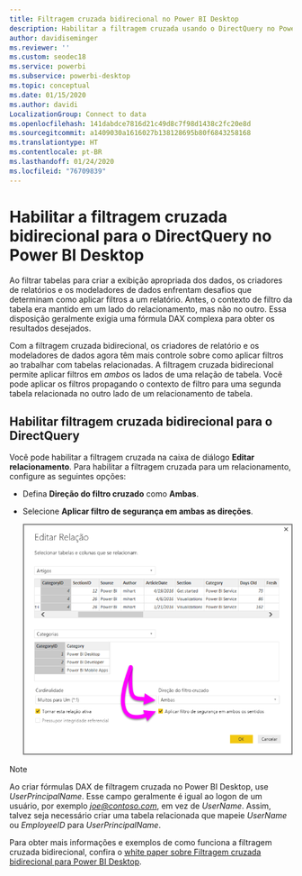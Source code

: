 ```yaml
---
title: Filtragem cruzada bidirecional no Power BI Desktop
description: Habilitar a filtragem cruzada usando o DirectQuery no Power BI Desktop
author: davidiseminger
ms.reviewer: ''
ms.custom: seodec18
ms.service: powerbi
ms.subservice: powerbi-desktop
ms.topic: conceptual
ms.date: 01/15/2020
ms.author: davidi
LocalizationGroup: Connect to data
ms.openlocfilehash: 141dabdce7816d21c49d8c7f98d1438c2fc20e8d
ms.sourcegitcommit: a1409030a1616027b138128695b80f6843258168
ms.translationtype: HT
ms.contentlocale: pt-BR
ms.lasthandoff: 01/24/2020
ms.locfileid: "76709839"
---
```

# <a name="enable-bidirectional-cross-filtering-for-directquery-in-power-bi-desktop"></a>Habilitar a filtragem cruzada bidirecional para o DirectQuery no Power BI Desktop

Ao filtrar tabelas para criar a exibição apropriada dos dados, os criadores de relatórios e os modeladores de dados enfrentam desafios que determinam como aplicar filtros a um relatório. Antes, o contexto de filtro da tabela era mantido em um lado do relacionamento, mas não no outro. Essa disposição geralmente exigia uma fórmula DAX complexa para obter os resultados desejados.

Com a filtragem cruzada bidirecional, os criadores de relatório e os modeladores de dados agora têm mais controle sobre como aplicar filtros ao trabalhar com tabelas relacionadas. A filtragem cruzada bidirecional permite aplicar filtros em *ambos* os lados de uma relação de tabela. Você pode aplicar os filtros propagando o contexto de filtro para uma segunda tabela relacionada no outro lado de um relacionamento de tabela.

## <a name="enable-bidirectional-cross-filtering-for-directquery"></a>Habilitar filtragem cruzada bidirecional para o DirectQuery

Você pode habilitar a filtragem cruzada na caixa de diálogo **Editar relacionamento**. Para habilitar a filtragem cruzada para um relacionamento, configure as seguintes opções:

* Defina **Direção do filtro cruzado** como **Ambas**.
* Selecione **Aplicar filtro de segurança em ambas as direções**.

  ![Configure a filtragem cruzada bidirecional no Power BI Desktop.](media/desktop-bidirectional-filtering/bidirectional-filtering_2.png)

> [!NOTE]
> Ao criar fórmulas DAX de filtragem cruzada no Power BI Desktop, use *UserPrincipalName*. Esse campo geralmente é igual ao logon de um usuário, por exemplo <em>joe@contoso.com</em>, em vez de *UserName*. Assim, talvez seja necessário criar uma tabela relacionada que mapeie *UserName* ou *EmployeeID* para *UserPrincipalName*.

Para obter mais informações e exemplos de como funciona a filtragem cruzada bidirecional, confira o [white paper sobre Filtragem cruzada bidirecional para Power BI Desktop](https://download.microsoft.com/download/2/7/8/2782DF95-3E0D-40CD-BFC8-749A2882E109/Bidirectional%20cross-filtering%20in%20Analysis%20Services%202016%20and%20Power%20BI.docx).

